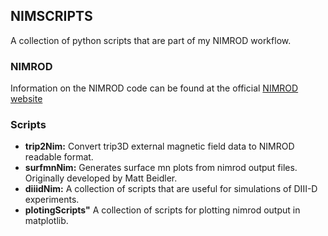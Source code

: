 ## NIMSCRIPTS
A collection of python scripts that are part of my NIMROD workflow. 

### NIMROD 
Information on the NIMROD code can be found at the official [NIMROD website](https://nimrodteam.org/)

### Scripts
 - **trip2Nim:** Convert trip3D external magnetic field data to NIMROD readable format.
 - **surfmnNim:** Generates surface mn plots from nimrod output files. Originally developed by Matt Beidler. 
 - **diiidNim:** A collection of scripts that are useful for simulations of DIII-D experiments.
 - **plotingScripts"** A collection of scripts for plotting nimrod output in matplotlib.